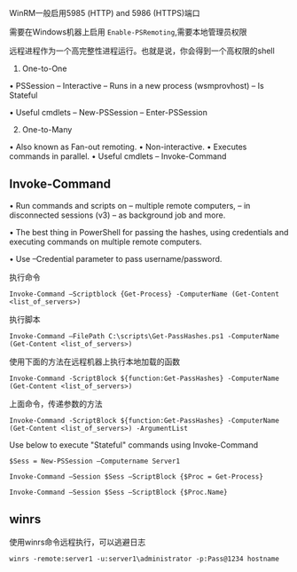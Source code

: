 WinRM一般启用5985 (HTTP) and 5986 (HTTPS)端口

需要在Windows机器上启用 ```Enable-PSRemoting```,需要本地管理员权限

远程进程作为一个高完整性进程运行。也就是说，你会得到一个高权限的shell

1. One-to-One

• PSSession
	– Interactive
	– Runs in a new process (wsmprovhost)
	– Is Stateful

• Useful cmdlets
	– New-PSSession
	– Enter-PSSession


2. One-to-Many

• Also known as Fan-out remoting.
• Non-interactive.
• Executes commands in parallel.
• Useful cmdlets
	– Invoke-Command


## Invoke-Command

• Run commands and scripts on
	– multiple remote computers,
	– in disconnected sessions (v3)
	– as background job and more.

• The best thing in PowerShell for passing the hashes, using credentials and executing commands on multiple remote computers.

• Use –Credential parameter to pass username/password.


执行命令
```
Invoke-Command –Scriptblock {Get-Process} -ComputerName (Get-Content <list_of_servers>)
```

执行脚本
```
Invoke-Command –FilePath C:\scripts\Get-PassHashes.ps1 -ComputerName (Get-Content <list_of_servers>)
```

使用下面的方法在远程机器上执行本地加载的函数
```
Invoke-Command -ScriptBlock ${function:Get-PassHashes} -ComputerName (Get-Content <list_of_servers>)
```

上面命令，传递参数的方法
```
Invoke-Command -ScriptBlock ${function:Get-PassHashes} -ComputerName (Get-Content <list_of_servers>) -ArgumentList
```
	
Use below to execute "Stateful" commands using  Invoke-Command	
```
$Sess = New-PSSession –Computername Server1

Invoke-Command –Session $Sess –ScriptBlock {$Proc = Get-Process}

Invoke-Command –Session $Sess –ScriptBlock {$Proc.Name}
```

## winrs

使用winrs命令远程执行，可以逃避日志
```
winrs -remote:server1 -u:server1\administrator -p:Pass@1234 hostname
```


